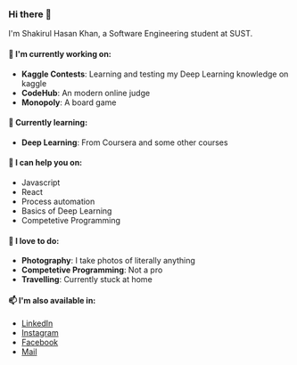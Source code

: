 ### Hi there 👋
I'm Shakirul Hasan Khan, a Software Engineering student at SUST. 

#### 🔭 I'm currently working on:
* __Kaggle Contests__: Learning and testing my Deep Learning knowledge on kaggle
* __CodeHub__: An modern online judge
* __Monopoly__: A board game

#### 🌱 Currently learning:
* __Deep Learning__: From Coursera and some other courses

#### 💬 I can help you on:
* Javascript
* React
* Process automation
* Basics of Deep Learning
* Competetive Programming

#### 📸 I love to do:
* __Photography__: I take photos of literally anything
* __Competetive Programming__: Not a pro
* __Travelling__: Currently stuck at home

#### 📫 I'm also available in:
* [LinkedIn](https://www.linkedin.com/in/shakirulhasan/)
* [Instagram](https://www.instagram.com/_khanshaheb/)
* [Facebook](https://facebook.com/khanshaheb34)
* [Mail](mailto:theshk.me@gmail.com)
